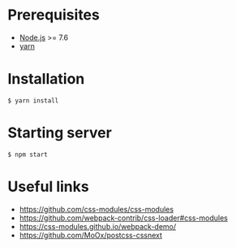 # Prerequisites
- [Node.js](https://nodejs.org/en/download/) >= 7.6
- [yarn](https://yarnpkg.com/en/docs/install)

# Installation
```
$ yarn install
```

# Starting server
```
$ npm start
```

# Useful links
- https://github.com/css-modules/css-modules
- https://github.com/webpack-contrib/css-loader#css-modules
- https://css-modules.github.io/webpack-demo/
- https://github.com/MoOx/postcss-cssnext
